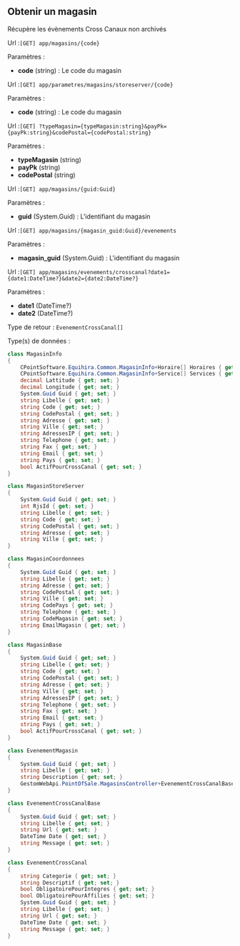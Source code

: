 ## <span id='obtenir'>Obtenir un magasin</span>

Récupère les évènements Cross Canaux non archivés

Url :`[GET] app/magasins/{code}`

Paramètres : 

- **code** (string) : Le code du magasin

Url :`[GET] app/parametres/magasins/storeserver/{code}`

Paramètres : 

- **code** (string) : Le code du magasin

Url :`[GET] ?typeMagasin={typeMagasin:string}&payPk={payPk:string}&codePostal={codePostal:string}`

Paramètres : 

- **typeMagasin** (string)
- **payPk** (string)
- **codePostal** (string)

Url :`[GET] app/magasins/{guid:Guid}`

Paramètres : 

- **guid** (System.Guid) : L'identifiant du magasin

Url :`[GET] app/magasins/{magasin_guid:Guid}/evenements`

Paramètres : 

- **magasin_guid** (System.Guid) : L'identifiant du magasin

Url :`[GET] app/magasins/evenements/crosscanal?date1={date1:DateTime?}&date2={date2:DateTime?}`

Paramètres : 

- **date1** (DateTime?)
- **date2** (DateTime?)

Type de retour : `EvenementCrossCanal[]`

Type(s) de données :

```csharp
class MagasinInfo
{
	CPointSoftware.Equihira.Common.MagasinInfo+Horaire[] Horaires { get; set; }
	CPointSoftware.Equihira.Common.MagasinInfo+Service[] Services { get; set; }
	decimal Lattitude { get; set; }
	decimal Longitude { get; set; }
	System.Guid Guid { get; set; }
	string Libelle { get; set; }
	string Code { get; set; }
	string CodePostal { get; set; }
	string Adresse { get; set; }
	string Ville { get; set; }
	string AdressesIP { get; set; }
	string Telephone { get; set; }
	string Fax { get; set; }
	string Email { get; set; }
	string Pays { get; set; }
	bool ActifPourCrossCanal { get; set; }
}

class MagasinStoreServer
{
	System.Guid Guid { get; set; }
	int RjsId { get; set; }
	string Libelle { get; set; }
	string Code { get; set; }
	string CodePostal { get; set; }
	string Adresse { get; set; }
	string Ville { get; set; }
}

class MagasinCoordonnees
{
	System.Guid Guid { get; set; }
	string Libelle { get; set; }
	string Adresse { get; set; }
	string CodePostal { get; set; }
	string Ville { get; set; }
	string CodePays { get; set; }
	string Telephone { get; set; }
	string CodeMagasin { get; set; }
	string EmailMagasin { get; set; }
}

class MagasinBase
{
	System.Guid Guid { get; set; }
	string Libelle { get; set; }
	string Code { get; set; }
	string CodePostal { get; set; }
	string Adresse { get; set; }
	string Ville { get; set; }
	string AdressesIP { get; set; }
	string Telephone { get; set; }
	string Fax { get; set; }
	string Email { get; set; }
	string Pays { get; set; }
	bool ActifPourCrossCanal { get; set; }
}

class EvenementMagasin
{
	System.Guid Guid { get; set; }
	string Libelle { get; set; }
	string Description { get; set; }
	GestomWebApi.PointOfSale.MagasinsController+EvenementCrossCanalBase InfoEventCrossCanal { get; set; }
}

class EvenementCrossCanalBase
{
	System.Guid Guid { get; set; }
	string Libelle { get; set; }
	string Url { get; set; }
	DateTime Date { get; set; }
	string Message { get; set; }
}

class EvenementCrossCanal
{
	string Categorie { get; set; }
	string Descriptif { get; set; }
	bool ObligatoirePourIntegres { get; set; }
	bool ObligatoirePourAffilies { get; set; }
	System.Guid Guid { get; set; }
	string Libelle { get; set; }
	string Url { get; set; }
	DateTime Date { get; set; }
	string Message { get; set; }
}

```

